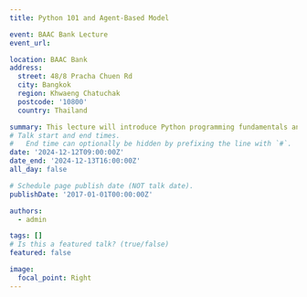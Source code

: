 ```yaml
---
title: Python 101 and Agent-Based Model

event: BAAC Bank Lecture
event_url: 

location: BAAC Bank 
address:
  street: 48/8 Pracha Chuen Rd 
  city: Bangkok
  region: Khwaeng Chatuchak 
  postcode: '10800'
  country: Thailand

summary: This lecture will introduce Python programming fundamentals and their application in developing Agent-Based Models (ABM). Topics include Python basics, simulation design, and modeling individual agents to understand complex systems such as markets, ecosystems, and social behaviors. Practical examples and hands-on exercises will be provided.
# Talk start and end times.
#   End time can optionally be hidden by prefixing the line with `#`.
date: '2024-12-12T09:00:00Z'
date_end: '2024-12-13T16:00:00Z'
all_day: false

# Schedule page publish date (NOT talk date).
publishDate: '2017-01-01T00:00:00Z'

authors:
  - admin

tags: []
# Is this a featured talk? (true/false)
featured: false

image:
  focal_point: Right
---
```

